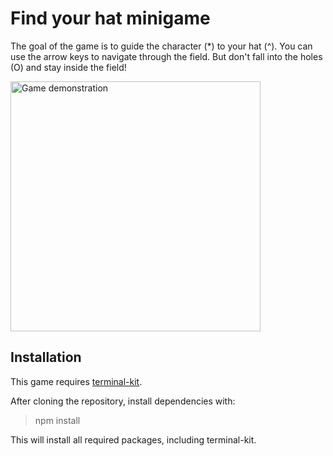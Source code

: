 # Find your hat minigame

The goal of the game is to guide the character (*) to your hat (^). You can use the arrow keys to navigate through the field. But don't fall into the holes (O) and stay inside the field!

<img src="./reference/FindYourHat_demo.gif" alt="Game demonstration" width="400"/>

<!-- ![Game demonstration](./reference/FindYourHat_demo.gif) -->

## Installation

This game requires [terminal-kit](https://www.npmjs.com/package/terminal-kit).

After cloning the repository, install dependencies with:

>npm install

This will install all required packages, including terminal-kit.
